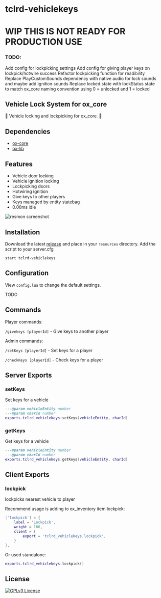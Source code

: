 # tclrd-vehiclekeys

# WIP THIS IS NOT READY FOR PRODUCTION USE

### TODO: 
Add config for lockpicking settings
Add config for giving player keys on lockpick/hotwire success
Refactor lockpicking function for readibility
Replace PlayCustomSounds dependency with native audio for lock sounds and maybe add ignition sounds
Replace locked state with lockStatus state to match ox_core naming convention using 0 = unlocked and 1 = locked

## Vehicle Lock System for ox_core

🔑 Vehicle locking and lockpicking for ox_core. 🚗

## Dependencies
- [ox-core](https://github.com/overextended/ox_core)
- [ox-lib](https://github.com/overextended/ox_lib)

## Features

- Vehicle door locking
- Vehicle ignition locking
- Lockpicking doors
- Hotwiring ignition
- Give keys to other players
- Keys managed by entity statebag
- 0.00ms idle

![resmon screenshot](https://i.imgur.com/SoW0hal.png)

## Installation

Download the latest [release](https://github.com/tclrd/tclrd_vehiclekeys/releases) and place in your `resources` directory.
Add the script to your server.cfg

```
start tclrd-vehiclekeys
```

## Configuration

View `config.lua` to change the default settings.

TODO

## Commands

Player commands:

`/givekeys [playerId]` - Give keys to another player

Admin commands:

`/setKeys [playerId]` - Set keys for a player

`/checkKeys [playerId]` - Check keys for a player

## Server Exports

### setKeys
Set keys for a vehicle
```lua
---@param vehicleEntity number
---@param charId number
exports.tclrd_vehiclekeys:setKeys(vehicleEntity, charId)
```

### getKeys
Get keys for a vehicle
```lua
---@param vehicleEntity number
---@param charId number
exports.tclrd_vehiclekeys:getKeys(vehicleEntity, charId)
```
## Client Exports

### lockpick
lockpicks nearest vehicle to player

Recommend usage is adding to ox_inventory item lockpick:
```lua
['lockpick'] = {
    label = 'Lockpick',
    weight = 160,
    client = {
        export = 'tclrd_vehiclekeys.lockpick',
    }
},
```
Or used standalone:
```lua
exports.tclrd_vehiclekeys:lockpick()
```

## License

[![GPLv3 License](https://img.shields.io/badge/License-GPL%20v3-yellow.svg)](https://opensource.org/licenses/)
